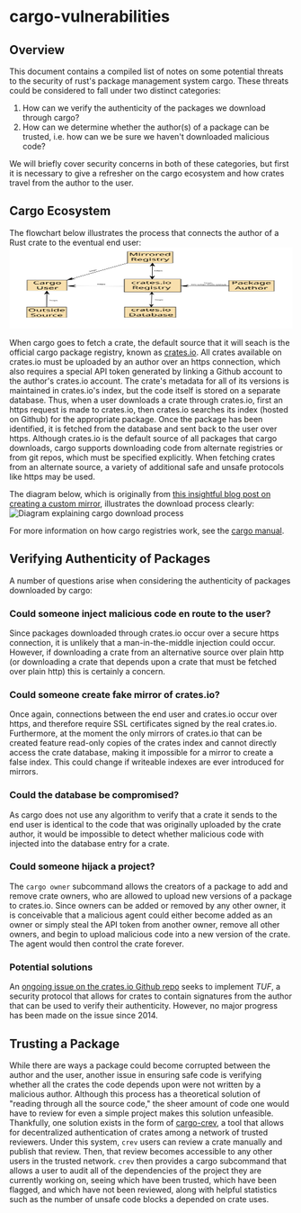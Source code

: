 # cargo-vulnerabilities

## Overview
This document contains a compiled list of notes on some potential threats to the security of rust's package management system cargo. These threats could be considered to fall under two distinct categories:
1. How can we verify the authenticity of the packages we download through cargo?
2. How can we determine whether the author(s) of a package can be trusted, i.e. how can we be sure we haven't downloaded malicious code?

We will briefly cover security concerns in both of these categories, but first it is necessary to give a refresher on the cargo ecosystem and how crates travel from the author to the user.

## Cargo Ecosystem
The flowchart below illustrates the process that connects the author of a Rust crate to the eventual end user:
<img src="/Images/drawing.svg" width="100%" height="144">

When cargo goes to fetch a crate, the default source that it will seach is the official cargo package registry, known as [crates.io](https://crates.io/). All crates available on crates.io must be uploaded by an author over an https connection, which also requires a special API token generated by linking a Github account to the author's crates.io account. The crate's metadata for all of its versions is maintained in crates.io's index, but the code itself is stored on a separate database. Thus, when a user downloads a crate through crates.io, first an https request is made to crates.io, then crates.io searches its index (hosted on Github) for the appropriate package. Once the package has been identified, it is fetched from the database and sent back to the user over https. Although crates.io is the default source of all packages that cargo downloads, cargo supports downloading code from alternate registries or from git repos, which must be specified explicitly. When fetching crates from an alternate source, a variety of additional safe and unsafe protocols like https may be used.

The diagram below, which is originally from [this insightful blog post on creating a custom mirror](https://www.integer32.com/2016/10/08/bare-minimum-crates-io-mirror-plus-one.html), illustrates the download process clearly:
<img src="https://www.integer32.com/images/posts/bare-minimum-mirror-plus-one/cratesio-diagram.png" width="100%" height="144" alt="Diagram explaining cargo download process">

For more information on how cargo registries work, see the [cargo manual](https://doc.rust-lang.org/cargo/reference/registries.html).

## Verifying Authenticity of Packages
A number of questions arise when considering the authenticity of packages downloaded by cargo:

### Could someone inject malicious code en route to the user?
Since packages downloaded through crates.io occur over a secure https connection, it is unlikely that a man-in-the-middle injection could occur. However, if downloading a crate from an alternative source over plain http (or downloading a crate that depends upon a crate that must be fetched over plain http) this is certainly a concern.

### Could someone create fake mirror of crates.io?
Once again, connections between the end user and crates.io occur over https, and therefore require SSL certificates signed by the real crates.io. Furthermore, at the moment the only mirrors of crates.io that can be created feature read-only copies of the crates index and cannot directly access the crate database, making it impossible for a mirror to create a false index. This could change if writeable indexes are ever introduced for mirrors. 

### Could the database be compromised?
As cargo does not use any algorithm to verify that a crate it sends to the end user is identical to the code that was originally uploaded by the crate author, it would be impossible to detect whether malicious code with injected into the database entry for a crate.

### Could someone hijack a project?
The `cargo owner` subcommand allows the creators of a package to add and remove crate owners, who are allowed to upload new versions of a package to crates.io. Since owners can be added or removed by any other owner, it is conceivable that a malicious agent could either become added as an owner or simply steal the API token from another owner, remove all other owners, and begin to upload malicious code into a new version of the crate. The agent would then control the crate forever.

### Potential solutions
An [ongoing issue on the crates.io Github repo](https://github.com/rust-lang/crates.io/issues/75) seeks to implement *TUF*, a security protocol that allows for crates to contain signatures from the author that can be used to verify their authenticity. However, no major progress has been made on the issue since 2014.

## Trusting a Package
While there are ways a package could become corrupted between the author and the user, another issue in ensuring safe code is verifying whether all the crates the code depends upon were not written by a malicious author. Although this process has a theoretical solution of "reading through all the source code," the sheer amount of code one would have to review for even a simple project makes this solution unfeasible. Thankfully, one solution exists in the form of [cargo-crev](https://github.com/crev-dev/cargo-crev), a tool that allows for decentralized authentication of crates among a network of trusted reviewers. Under this system, `crev` users can review a crate manually and publish that review. Then, that review becomes accessible to any other users in the trusted network. `crev` then provides a cargo subcommand that allows a user to audit all of the dependencies of the project they are currently working on, seeing which have been trusted, which have been flagged, and which have not been reviewed, along with helpful statistics such as the number of unsafe code blocks a depended on crate uses.

